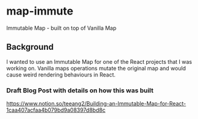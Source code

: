 # map-immute

Immutable Map - built on top of Vanilla Map

## Background

I wanted to use an Immutable Map for one of the React projects that I was working on. Vanilla maps operations mutate the original map and would cause weird rendering behaviours in React.

### Draft Blog Post with details on how this was built

https://www.notion.so/teeang2/Building-an-Immutable-Map-for-React-1caa407acfaa4b079bd9a08397d8bd8c
